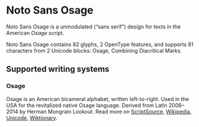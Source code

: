 
# Noto Sans Osage

Noto Sans Osage is a unmodulated (“sans serif”) design for texts in the American _Osage_ script. 

Noto Sans Osage contains 82 glyphs, 2 OpenType features, and supports 81 characters from 2 Unicode blocks: Osage, Combining Diacritical Marks.


## Supported writing systems


### Osage

Osage is an American bicameral alphabet, written left-to-right. Used in the USA for the revitalized native Osage language. Derived from Latin 2006–2014 by Herman Mongrain Lookout. Read more on [ScriptSource](https://scriptsource.org/scr/Osge), [Wikipedia](https://en.wikipedia.org/wiki/ISO_15924:Osge), [Unicode](https://www.unicode.org/versions/Unicode13.0.0/ch20.pdf#G26674), [Wiktionary](https://en.wiktionary.org/wiki/Category:Osage_script).

